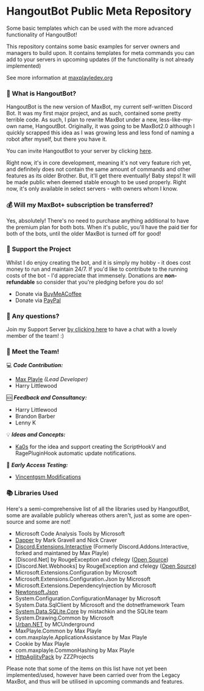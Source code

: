 # HangoutBot Public Meta Repository 
Some basic templates which can be used with the more advanced functionality of HangoutBot!

This repository contains some basic examples for server owners and managers to build upon. It contains templates for meta commands you can add to your servers in upcoming updates (if the functionality is not already implemented)

See more information at [maxplayledev.org](https://maxplayldev.org/hangoutbot)

### 🤖 What is HangoutBot?
HangoutBot is the new version of MaxBot, my current self-written Discord Bot. It was my first major project, and as such, contained some pretty terrible code. As such, I plan to rewrite MaxBot under a new, less-like-my-own name, HangoutBot. Originally, it was going to be MaxBot2.0 although I quickly scrapped this idea as I was growing less and less fond of naming a robot after myself, but there you have it.

You can invite HangoutBot to your server by clicking [here](https://dsc.gg/hangoutbot).

Right now, it's in core development, meaning it's not very feature rich yet, and definitely does not contain the same amount of commands and other features as its older Brother. But, it'll get there eventually! Baby steps! It will be made public when deemed stable enough to be used properly. Right now, it's only available in select servers - with owners whom I know.

### 💰 Will my MaxBot+ subscription be transferred?
Yes, absolutely! There's no need to purchase anything additional to have the premium plan for both bots. When it's public, you'll have the paid tier for both of the bots, until the older MaxBot is turned off for good! 

### 🏧 Support the Project
Whilst I do enjoy creating the bot, and it is simply my hobby - it does cost money to run and maintain 24/7. If you'd like to contribute to the running costs of the bot - I'd appreciate that immensely. Donations are __non-refundable__ so consider that you're pledging before you do so!

* Donate via [BuyMeACoffee](https://www.buymeacoffee.com/maxplayle)
* Donate via [PayPal](https://www.paypal.com/donate?hosted_button_id=FGAYTHK5437U4)

### 💬 Any questions?
Join my Support Server [by clicking here](https://discord.gg/3bq88pY) to have a chat with a lovely member of the team! :) 

### 🧑 Meet the Team!

💻 ***Code Contribution:***
* [Max Playle](https://www.github.com/maxplayle04) *(Lead Developer)*
* Harry Littlewood


🆘 ***Feedback and Consultancy:***
* Harry Littlewood
* Brandon Barber
* Lenny K

💡 ***Ideas and Concepts:***
* [Ka0s](https://ka0s.xyz/) for the idea and support creating the ScriptHookV and RagePluginHook automatic update notifications. 

🌙 ***Early Access Testing:***
* [Vincentgsm Modifications](https://discord.gg/g82638j)

### 📚 Libraries Used
Here's a semi-comprehensive list of all the libraries used by HangoutBot, some are available publicly whereas others aren't, just as some are open-source and some are not! 
* Microsoft Code Analysis Tools by Microsoft
* [Dapper](https://www.nuget.org/packages/Dapper/) by Mark Gravell and Nick Craver
* [Discord.Extensions.Interactive](https://www.nuget.org/packages/Discord.Extensions.Interactive/) (Formerly Discord.Addons.Interactive, forked and maintaned by Max Playle)
* [Discord.Net] by RougeException and cfelegy ([Open Source](https://github.com/Discord-Net/Discord.Net))
* [Discord.Net.Webhooks] by RougeException and cfelegy ([Open Source](https://github.com/Discord-Net/Discord.Net)) 
* Microsoft.Extensions.Configuration by Microsoft
* Microsoft.Extensions.Configuration.Json by Microsoft
* Microsoft.Extensions.DependencyInjection by Microsoft
* [Newtonsoft.Json](https://www.newtonsoft.com/json)
* System.Configuration.ConfigurationManager by Microsoft
* System.Data.SqlClient by Microsoft and the dotnetframework Team
* [System.Data.SQLite.Core](https://www.nuget.org/packages/System.Data.SQLite.Core/) by mistachkin and the SQLite team
* System.Drawing.Common by Microsoft
* [Urban.NET](https://www.nuget.org/packages/Urban.NET/) by MCUnderground
* MaxPlayle.Common by Max Playle
* com.maxplayle.ApplicationAssistance by Max Playle
* Cookie by Max Playle
* com.maxplayle.CommonHashing by Max Playle 
* [HttpAgilityPack](https://html-agility-pack.net/) by ZZZProjects   
  
Please note that some of the items on this list have not yet been implemented/used, however have been carried over from the Legacy MaxBot, and thus will be utilised in upcoming commands and features.
